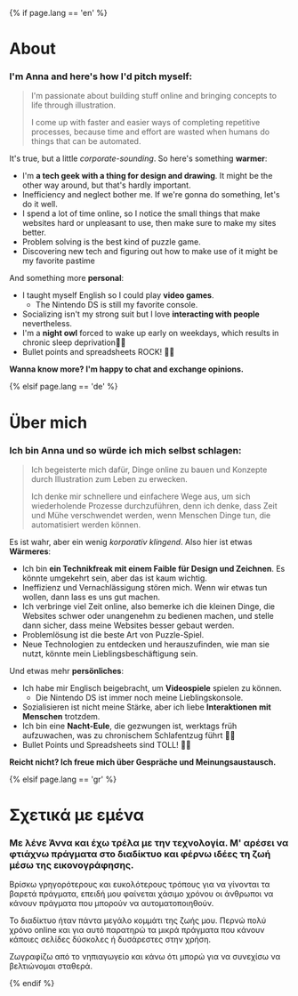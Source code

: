 {% if page.lang == 'en' %}

# About

### I'm Anna and here's how I'd pitch myself:
> I'm passionate about building stuff online and bringing concepts to life through illustration.
> 
> I come up with faster and easier ways of completing repetitive processes, because time and effort are wasted when humans do things that can be automated.

It's true, but a little *corporate-sounding*. So here's something **warmer**:
- I'm **a tech geek with a thing for design and drawing**. It might be the other way around, but that's hardly important. 
- Inefficiency and neglect bother me. If we're gonna do something, let's do it well.
- I spend a lot of time online, so I notice the small things that make websites hard or unpleasant to use, then make sure to make my sites better.
- Problem solving is the best kind of puzzle game.
- Discovering new tech and figuring out how to make use of it might be my favorite pastime

And something more **personal**:
- I taught myself English so I could play **video games**. 
    - The Nintendo DS is still my favorite console.
- Socializing isn't my strong suit but I love **interacting with people** nevertheless. 
- I'm a **night owl** forced to wake up early on weekdays, which results in chronic sleep deprivation🦉🌌
- Bullet points and spreadsheets ROCK! 🤘🏾

**Wanna know more? I'm happy to chat and exchange opinions.**

{% elsif page.lang == 'de' %}

# Über mich

### Ich bin Anna und so würde ich mich selbst schlagen: 

> Ich begeisterte mich dafür, Dinge online zu bauen und Konzepte durch Illustration zum Leben zu erwecken.
> 
> Ich denke mir schnellere und einfachere Wege aus, um sich wiederholende Prozesse durchzuführen, denn ich denke, dass Zeit und Mühe verschwendet werden, wenn Menschen Dinge tun, die automatisiert werden können.

Es ist wahr, aber ein wenig *korporativ klingend*. Also hier ist etwas **Wärmeres**: 

- Ich bin **ein Technikfreak mit einem Faible für Design und Zeichnen**. Es könnte umgekehrt sein, aber das ist kaum wichtig. 
- Ineffizienz und Vernachlässigung stören mich. Wenn wir etwas tun wollen, dann lass es uns gut machen. 
- Ich verbringe viel Zeit online, also bemerke ich die kleinen Dinge, die Websites schwer oder unangenehm zu bedienen machen, und stelle dann sicher, dass meine Websites besser gebaut werden. 
- Problemlösung ist die beste Art von Puzzle-Spiel. 
- Neue Technologien zu entdecken und herauszufinden, wie man sie nutzt, könnte mein Lieblingsbeschäftigung sein. 

Und etwas mehr **persönliches**: 
- Ich habe mir Englisch beigebracht, um **Videospiele** spielen zu können. 
    - Die Nintendo DS ist immer noch meine Lieblingskonsole. 
- Sozialisieren ist nicht meine Stärke, aber ich liebe **Interaktionen mit Menschen** trotzdem. 
- Ich bin eine **Nacht-Eule**, die gezwungen ist, werktags früh aufzuwachen, was zu chronischem Schlafentzug führt 🦉🌌 
- Bullet Points und Spreadsheets sind TOLL! 🤘🏾 

**Reicht nicht? Ich freue mich über Gespräche und Meinungsaustausch.**

{% elsif page.lang == 'gr' %}

# Σχετικά με εμένα

### Με λένε Άννα και έχω τρέλα με την τεχνολογία. Μ' αρέσει να φτιάχνω πράγματα στο διαδίκτυο και φέρνω ιδέες τη ζωή μέσω της εικονογράφησης.

Βρίσκω γρηγορότερους και ευκολότερους τρόπους για να γίνονται τα βαρετά πράγματα, επειδή μου φαίνεται χάσιμο χρόνου οι άνθρωποι να κάνουν πράγματα που μπορούν να αυτοματοποιηθούν.

Το διαδίκτυο ήταν πάντα μεγάλο κομμάτι της ζωής μου. Περνώ πολύ χρόνο online και για αυτό παρατηρώ τα μικρά πράγματα που κάνουν κάποιες σελίδες δύσκολες ή δυσάρεστες στην χρήση.

Ζωγραφίζω από το νηπιαγωγείο και κάνω ότι μπορώ για να συνεχίσω να βελτιώνομαι σταθερά.

{% endif %}
